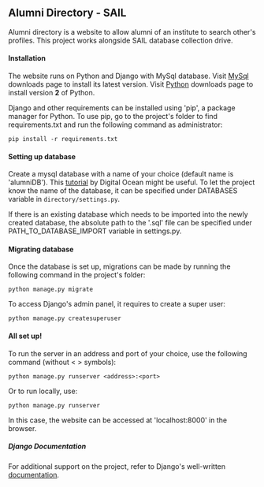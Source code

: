 ## Alumni Directory - SAIL

Alumni directory is a website to allow alumni of an institute to search other's profiles. This project works alongside SAIL database collection drive.

#### Installation
The website runs on Python and Django with MySql database. Visit [MySql](http://www.mysql.com/downloads/) downloads page to install its latest version. Visit [Python](https://www.python.org/downloads/) downloads page to install version **2** of Python.

Django and other requirements can be installed using 'pip', a package manager for Python. To use pip, go to the project's folder to find requirements.txt and run the following command as administrator:

```
pip install -r requirements.txt
```

#### Setting up database
Create a mysql database with a name of your choice (default name is 'alumniDB'). This [tutorial](https://www.digitalocean.com/community/tutorials/a-basic-mysql-tutorial) by Digital Ocean might be useful. To let the project know the name of the database, it can be specified under DATABASES variable in `directory/settings.py`.

If there is an existing database which needs to be imported into the newly created database, the absolute path to the '.sql' file can be specified under PATH_TO_DATABASE_IMPORT variable in settings.py.

#### Migrating database
Once the database is set up, migrations can be made by running the following command in the project's folder:
```
python manage.py migrate
```
To access Django's admin panel, it requires to create a super user:
```
python manage.py createsuperuser
```

#### All set up!
To run the server in an address and port of your choice, use the following command (without < > symbols):
```
python manage.py runserver <address>:<port>
```

Or to run locally, use:
```
python manage.py runserver
```
In this case, the website can be accessed at 'localhost:8000' in the browser.

##### Django Documentation
For additional support on the project, refer to Django's well-written [documentation](https://docs.djangoproject.com/en/1.8/).
